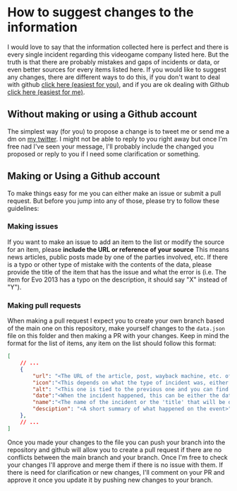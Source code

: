 # How to suggest changes to the information
I would love to say that the information collected here is perfect and there is every single incident regarding this videogame company listed here. But the truth is that there are probably mistakes and gaps of incidents or data, or even better sources for every items listed here. If you would like to suggest any changes, there are different ways to do this, if you don't want to deal with github [click here (easiest for you)](#without-making-or-using-a-github-account), and if you are ok dealing with Github [click here (easiest for me)](#making-or-using-a-github-account).


## Without making or using a Github account
The simplest way (for you) to propose a change is to tweet me or send me a dm on [my twitter](https://twitter.com/Camilozvi). I might not be able to reply to you right away but once I'm free nad I've seen your message, I'll probably include the changed you proposed or reply to you if I need some clarification or something.

## Making or Using a Github account
To make things easy for me you can either make an issue or submit a pull request. But before you jump into any of those, please try to follow these guidelines:

### Making issues
If you want to make an issue to add an item to the list or modify the source for an item, please **include the URL or reference of your source** This means news articles, public posts made by one of the parties involved, etc. If there is a typo or other type of mistake with the contents of the data, please provide the title of the item that has the issue and what the error is (i.e. The item for Evo 2013 has a typo on the description, it should say "X" instead of "Y").

### Making pull requests
When making a pull request I expect you to create your own branch based of the main one on this repository, make yourself changes to the `data.json` file on this folder and then making a PR with your changes. Keep in mind the format for the list of items, any item on the list should follow this format:
```JSON
[
    // ...
    {
        "url": "<The URL of the article, post, wayback machine, etc. of the event.>",
        "icon":"<This depends on what the type of incident was, either: 'block.svg' for anything blocked by the big N , 'law.svg' for any legal letters from the big N or 'balance.svg' for any monetary compensation obtained by the big N>",
        "alt": "<This one is tied to the previous one and you can find it on other items on the list, you can leave it blank if you are not sure what the message should be>",
        "date":"<When the incident happened, this can be either the date when an article was post or when a publication or statement by any party involved was made about the incident. This should be formated as: 'yyyy-mm-dd'>",
        "name":"<The name of the incident or the 'title' that will be displayed on the website>",
        "desciption": "<A short summary of what happened on the event>"
    },
    // ... 
]
```
Once you made your changes to the file you can push your branch into the repository and github will allow you to create a pull request if there are no conflicts between the main branch and your branch. Once I'm free to check your changes I'll approve and merge them if there is no issue with them. If there is need for clarification or new changes, I'll comment on your PR and approve it once you update it by pushing new changes to your branch.
